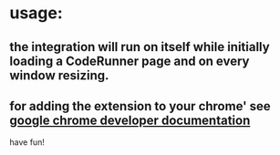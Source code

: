 # usage:

## the integration will run on itself while initially loading a CodeRunner page and on every window resizing.

## for adding the extension to your chrome' see [google chrome developer documentation](https://developer.chrome.com/docs/extensions/get-started/tutorial/hello-world?hl=en#load-unpacked)

have fun!
